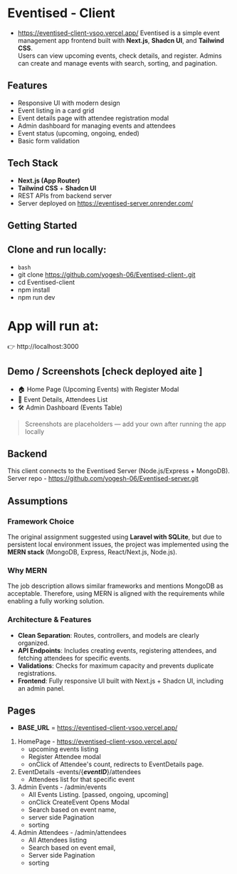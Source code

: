 # Eventised - Client

- https://eventised-client-vsoo.vercel.app/
  Eventised is a simple event management app frontend built with **Next.js**, **Shadcn UI**, and **Tailwind CSS**.  
  Users can view upcoming events, check details, and register. Admins can create and manage events with search, sorting, and pagination.

## Features

- Responsive UI with modern design
- Event listing in a card grid
- Event details page with attendee registration modal
- Admin dashboard for managing events and attendees
- Event status (upcoming, ongoing, ended)
- Basic form validation

## Tech Stack

- **Next.js (App Router)**
- **Tailwind CSS** + **Shadcn UI**
- REST APIs from backend server
- Server deployed on https://eventised-server.onrender.com/

## Getting Started

## Clone and run locally:

- `bash`
- git clone https://github.com/yogesh-06/Eventised-client-.git
- cd Eventised-client
- npm install
- npm run dev

# App will run at:

👉 http://localhost:3000

## Demo / Screenshots [check deployed aite ]

- 🏠 Home Page (Upcoming Events) with Register Modal
- 📄 Event Details, Attendees List
- 🛠️ Admin Dashboard (Events Table)

> Screenshots are placeholders — add your own after running the app locally

## Backend

This client connects to the Eventised Server (Node.js/Express + MongoDB).
Server repo - https://github.com/yogesh-06/Eventised-server.git

## Assumptions

### Framework Choice

The original assignment suggested using **Laravel with SQLite**, but due to persistent local environment issues, the project was implemented using the **MERN stack** (MongoDB, Express, React/Next.js, Node.js).

### Why MERN

The job description allows similar frameworks and mentions MongoDB as acceptable. Therefore, using MERN is aligned with the requirements while enabling a fully working solution.

### Architecture & Features

- **Clean Separation**: Routes, controllers, and models are clearly organized.
- **API Endpoints**: Includes creating events, registering attendees, and fetching attendees for specific events.
- **Validations**: Checks for maximum capacity and prevents duplicate registrations.
- **Frontend**: Fully responsive UI built with Next.js + Shadcn UI, including an admin panel.

## Pages

- **BASE_URL** = https://eventised-client-vsoo.vercel.app/

1. HomePage - https://eventised-client-vsoo.vercel.app/
   - upcoming events listing
   - Register Attendee modal
   - onClick of Attendee's count, redirects to EventDetails page.
2. EventDetails -events/{**_eventID_**}/attendees
   - Attendees list for that specific event
3. Admin Events - /admin/events
   - All Events Listing. [passed, ongoing, upcoming]
   - onClick CreateEvent Opens Modal
   - Search based on event name,
   - server side Pagination
   - sorting
4. Admin Attendees - /admin/attendees
   - All Attendees listing
   - Search based on event email,
   - Server side Pagination
   - sorting
